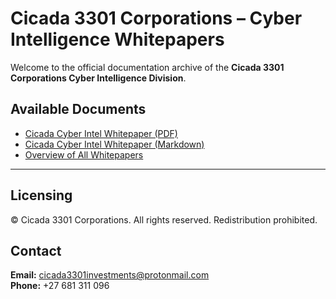 # Cicada 3301 Corporations – Cyber Intelligence Whitepapers

Welcome to the official documentation archive of the **Cicada 3301 Corporations Cyber Intelligence Division**.

## Available Documents

- [Cicada Cyber Intel Whitepaper (PDF)](../whitepapers/Cicada-Cyber-Intel-Whitepaper.pdf)
- [Cicada Cyber Intel Whitepaper (Markdown)](../whitepapers/Cicada-Cyber-Intel-Whitepaper.md)
- [Overview of All Whitepapers](../whitepapers/Cicada-3301-Cyber-Intel-Whitepapers-Overview.md)

---

## Licensing
© Cicada 3301 Corporations. All rights reserved. Redistribution prohibited.

## Contact
**Email:** cicada3301investments@protonmail.com  
**Phone:** +27 681 311 096
